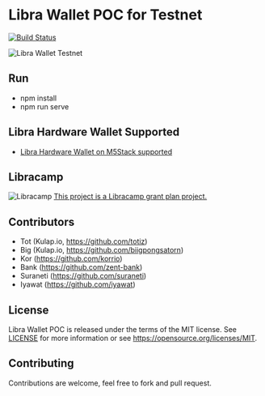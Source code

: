 # Libra Wallet POC for Testnet

[![Build Status](https://travis-ci.com/kulapio/libra-wallet-poc.svg?branch=master)](https://travis-ci.com/kulapio/libra-wallet-poc)

![Libra Wallet Testnet](https://github.com/kulapio/libra-wallet-poc/blob/master/banner.png)




Run
---

- npm install
- npm run serve

Libra Hardware Wallet Supported
-------------------------------

- [Libra Hardware Wallet on M5Stack supported](https://github.com/iyawat/M5Stack_libra_hw_wallet)


Libracamp
---------
![Libracamp](https://static.wixstatic.com/media/8caecf_8aebe5dd6d3e480cb054ade9d1b37502~mv2.png/v1/fill/w_60,h_60,al_c,lg_1,q_80/libracamp_mini_2x.png)
[This project is a Libracamp grant plan project.](https://www.libracamp.com/)


Contributors
------------

- Tot (Kulap.io, https://github.com/totiz)
- Big (Kulap.io, https://github.com/biigpongsatorn)
- Kor (https://github.com/korrio)
- Bank (https://github.com/zent-bank)
- Suraneti (https://github.com/suraneti)
- Iyawat (https://github.com/iyawat)

License
-------

Libra Wallet POC is released under the terms of the MIT license. See [LICENSE](LICENSE) for more
information or see https://opensource.org/licenses/MIT.

Contributing
------------

Contributions are welcome, feel free to fork and pull request.
